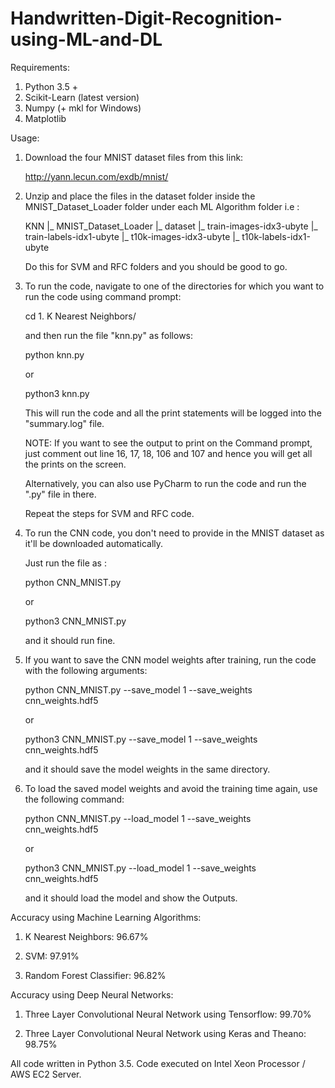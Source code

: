 # Handwritten-Digit-Recognition-using-ML-and-DL

Requirements:
1.  Python 3.5 +
2.  Scikit-Learn (latest version)
3.  Numpy (+ mkl for Windows)
4.  Matplotlib

Usage:
1. Download the four MNIST dataset files from this link:

   http://yann.lecun.com/exdb/mnist/

2. Unzip and place the files in the dataset folder inside the MNIST_Dataset_Loader folder under each ML Algorithm folder i.e :

   KNN
   |_ MNIST_Dataset_Loader
      |_ dataset
         |_ train-images-idx3-ubyte
         |_ train-labels-idx1-ubyte
         |_ t10k-images-idx3-ubyte
         |_ t10k-labels-idx1-ubyte
        
   Do this for SVM and RFC folders and you should be good to go.

3. To run the code, navigate to one of the directories for which you want to run the code using command prompt:

   cd 1. K Nearest Neighbors/

   and then run the file "knn.py" as follows:

   python knn.py

   or

   python3 knn.py

   This will run the code and all the print statements will be logged into the "summary.log" file.

   NOTE: If you want to see the output to print on the Command prompt, just comment out line 16, 17, 18, 106 and 107 and hence you will    get all the prints on the screen.

   Alternatively, you can also use PyCharm to run the code and run the ".py" file in there.

   Repeat the steps for SVM and RFC code.

4. To run the CNN code, you don't need to provide in the MNIST dataset as it'll be downloaded automatically.

   Just run the file as :

   python CNN_MNIST.py

   or

   python3 CNN_MNIST.py

   and it should run fine.

5. If you want to save the CNN model weights after training, run the code with the following arguments:

   python CNN_MNIST.py --save_model 1 --save_weights cnn_weights.hdf5

   or

   python3 CNN_MNIST.py --save_model 1 --save_weights cnn_weights.hdf5

   and it should save the model weights in the same directory.

6. To load the saved model weights and avoid the training time again, use the following command:

   python CNN_MNIST.py --load_model 1 --save_weights cnn_weights.hdf5

   or

   python3 CNN_MNIST.py --load_model 1 --save_weights cnn_weights.hdf5

   and it should load the model and show the Outputs.

Accuracy using Machine Learning Algorithms:
1.	K Nearest Neighbors: 96.67%

2. 	SVM:	97.91%

3.  Random Forest Classifier:	96.82%

Accuracy using Deep Neural Networks:
1. 	Three Layer Convolutional Neural Network using Tensorflow:	99.70%

2. 	Three Layer Convolutional Neural Network using Keras and Theano: 98.75%

All code written in Python 3.5. Code executed on Intel Xeon Processor / AWS EC2 Server.
